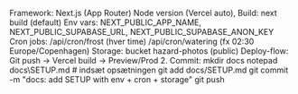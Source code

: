 Framework: Next.js (App Router) Node version (Vercel auto), Build: next build (default) Env vars: NEXT_PUBLIC_APP_NAME, NEXT_PUBLIC_SUPABASE_URL, NEXT_PUBLIC_SUPABASE_ANON_KEY Cron jobs: /api/cron/frost (hver time) /api/cron/watering (fx 02:30 Europe/Copenhagen) Storage: bucket hazard-photos (public) Deploy-flow: Git push → Vercel build → Preview/Prod 2. Commit: mkdir docs notepad docs\SETUP.md # indsæt opsætningen git add docs/SETUP.md git commit -m "docs: add SETUP with env + cron + storage" git push